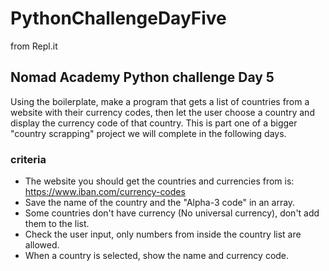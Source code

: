 # PythonChallengeDayFive
from Repl.it

## Nomad Academy Python challenge Day 5
Using the boilerplate, make a program that gets a list of countries from a website with their currency codes, then let the user choose a country and display the currency code of that country.
This is part one of a bigger "country scrapping" project we will complete in the following days.

### criteria
- The website you should get the countries and currencies from is: https://www.iban.com/currency-codes
- Save the name of the country and the "Alpha-3 code" in an array.
- Some countries don't have currency (No universal currency), don't add them to the list.
- Check the user input, only numbers from inside the country list are allowed.
- When a country is selected, show the name and currency code.
